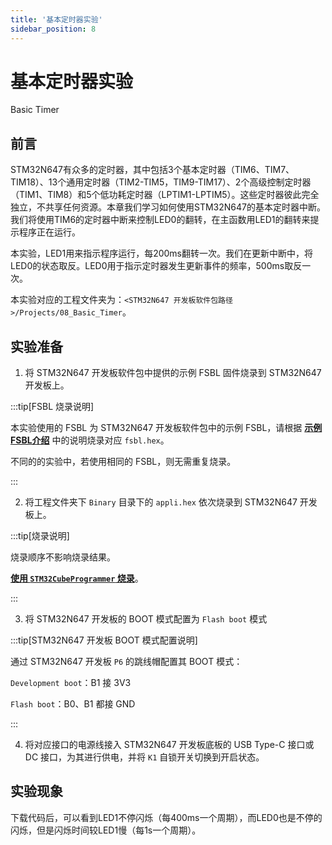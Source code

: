 ```yaml
---
title: '基本定时器实验'
sidebar_position: 8
---
```


# 基本定时器实验

Basic Timer

## 前言

STM32N647有众多的定时器，其中包括3个基本定时器（TIM6、TIM7、TIM18）、13个通用定时器（TIM2-TIM5，TIM9-TIM17）、2个高级控制定时器（TIM1、TIM8）和5个低功耗定时器（LPTIM1-LPTIM5）。这些定时器彼此完全独立，不共享任何资源。本章我们学习如何使用STM32N647的基本定时器中断。我们将使用TIM6的定时器中断来控制LED0的翻转，在主函数用LED1的翻转来提示程序正在运行。

本实验，LED1用来指示程序运行，每200ms翻转一次。我们在更新中断中，将LED0的状态取反。LED0用于指示定时器发生更新事件的频率，500ms取反一次。

本实验对应的工程文件夹为：`<STM32N647 开发板软件包路径>/Projects/08_Basic_Timer`。

## 实验准备

1. 将 STM32N647 开发板软件包中提供的示例 FSBL 固件烧录到 STM32N647 开发板上。

:::tip[FSBL 烧录说明]

本实验使用的 FSBL 为 STM32N647 开发板软件包中的示例 FSBL，请根据 [**示例 FSBL介绍**](../start-guide/software-package/software-package.md#fsbl) 中的说明烧录对应 `fsbl.hex`。

不同的的实验中，若使用相同的 FSBL，则无需重复烧录。

:::

2. 将工程文件夹下 `Binary` 目录下的 `appli.hex` 依次烧录到 STM32N647 开发板上。

:::tip[烧录说明]

烧录顺序不影响烧录结果。

[**使用 `STM32CubeProgrammer` 烧录**](../start-guide/start-development/step-by-step.md#step-3-使用-stm32cubeprogrammer-烧录)。

:::

3. 将 STM32N647 开发板的 BOOT 模式配置为 `Flash boot` 模式

:::tip[STM32N647 开发板 BOOT 模式配置说明]

通过 STM32N647 开发板 `P6` 的跳线帽配置其 BOOT 模式：

`Development boot`：B1 接 3V3

`Flash boot`：B0、B1 都接 GND

:::

4. 将对应接口的电源线接入 STM32N647 开发板底板的 USB Type-C 接口或 DC 接口，为其进行供电，并将 `K1` 自锁开关切换到开启状态。

## 实验现象

下载代码后，可以看到LED1不停闪烁（每400ms一个周期），而LED0也是不停的闪烁，但是闪烁时间较LED1慢（每1s一个周期）。